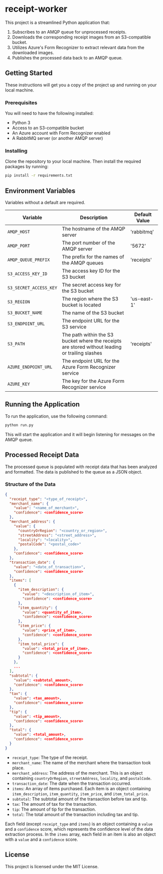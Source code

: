 # receipt-worker

This project is a streamlined Python application that:

1. Subscribes to an AMQP queue for unprocessed receipts.
2. Downloads the corresponding receipt images from an S3-compatible bucket.
3. Utilizes Azure's Form Recognizer to extract relevant data from the downloaded images.
4. Publishes the processed data back to an AMQP queue.

## Getting Started

These instructions will get you a copy of the project up and running on your local machine.

### Prerequisites

You will need to have the following installed:

- Python 3
- Access to an S3-compatible bucket
- An Azure account with Form Recognizer enabled
- A RabbitMQ server (or another AMQP server)

### Installing

Clone the repository to your local machine. Then install the required packages by running:

```bash
pip install -r requirements.txt
```

## Environment Variables

Variables without a default are required.

| Variable | Description | Default Value |
| --- | --- | --- |
| `AMQP_HOST` | The hostname of the AMQP server | 'rabbitmq' |
| `AMQP_PORT` | The port number of the AMQP server | '5672' |
| `AMQP_QUEUE_PREFIX` | The prefix for the names of the AMQP queues | 'receipts' |
| `S3_ACCESS_KEY_ID` | The access key ID for the S3 bucket |  |
| `S3_SECRET_ACCESS_KEY` | The secret access key for the S3 bucket |  |
| `S3_REGION` | The region where the S3 bucket is located | 'us-east-1' |
| `S3_BUCKET_NAME` | The name of the S3 bucket |  |
| `S3_ENDPOINT_URL` | The endpoint URL for the S3 service |  |
| `S3_PATH` | The path within the S3 bucket where the receipts are stored without leading or trailing slashes | 'receipts' |
| `AZURE_ENDPOINT_URL` | The endpoint URL for the Azure Form Recognizer service |  |
| `AZURE_KEY` | The key for the Azure Form Recognizer service |  |

## Running the Application

To run the application, use the following command:

```bash
python run.py
```

This will start the application and it will begin listening for messages on the AMQP queue.

## Processed Receipt Data

The processed queue is populated with receipt data that has been analyzed and formatted. The data is published to the queue as a JSON object.

### Structure of the Data

```json
{
  "receipt_type": "<type_of_receipt>",
  "merchant_name": {
    "value": "<name_of_merchant>",
    "confidence": <confidence_score>
  },
  "merchant_address": {
    "value": {
      "countryOrRegion": "<country_or_region>",
      "streetAddress": "<street_address>",
      "locality": "<locality>",
      "postalCode": "<postal_code>"
    },
    "confidence": <confidence_score>
  },
  "transaction_date": {
    "value": "<date_of_transaction>",
    "confidence": <confidence_score>
  },
  "items": [
    {
      "item_description": {
        "value": "<description_of_item>",
        "confidence": <confidence_score>
      },
      "item_quantity": {
        "value": <quantity_of_item>,
        "confidence": <confidence_score>
      },
      "item_price": {
        "value": <price_of_item>,
        "confidence": <confidence_score>
      },
      "item_total_price": {
        "value": <total_price_of_item>,
        "confidence": <confidence_score>
      }
    },
    ...
  ],
  "subtotal": {
    "value": <subtotal_amount>,
    "confidence": <confidence_score>
  },
  "tax": {
    "value": <tax_amount>,
    "confidence": <confidence_score>
  },
  "tip": {
    "value": <tip_amount>,
    "confidence": <confidence_score>
  },
  "total": {
    "value": <total_amount>,
    "confidence": <confidence_score>
  }
}
```

- `receipt_type`: The type of the receipt.
- `merchant_name`: The name of the merchant where the transaction took place.
- `merchant_address`: The address of the merchant. This is an object containing `countryOrRegion`, `streetAddress`, `locality`, and `postalCode`.
- `transaction_date`: The date when the transaction occurred.
- `items`: An array of items purchased. Each item is an object containing `item_description`, `item_quantity`, `item_price`, and `item_total_price`.
- `subtotal`: The subtotal amount of the transaction before tax and tip.
- `tax`: The amount of tax for the transaction.
- `tip`: The amount of tip for the transaction.
- `total`: The total amount of the transaction including tax and tip.

Each field (except `receipt_type` and `items`) is an object containing a `value` and a `confidence` score, which represents the confidence level of the data extraction process. In the `items` array, each field in an item is also an object with a `value` and a `confidence` score.


## License

This project is licensed under the MIT License.
